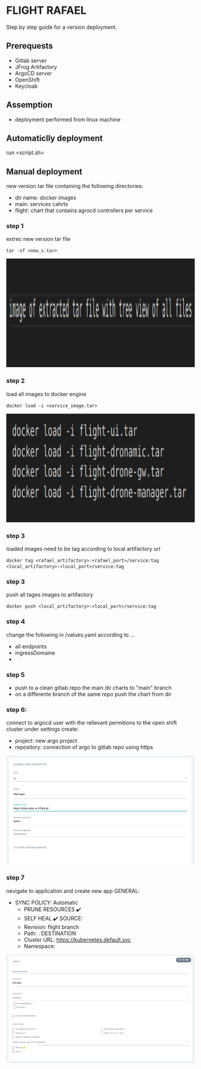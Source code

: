 # FLIGHT RAFAEL

Step by step guide for a version deployment.

## Prerequests

* Gitlab server
* JFrog Artifactory
* ArgoCD server 
* OpenShift
* Keycloak

## Assemption

* deployment performed from linux machine

## Automaticlly deployment
run <script.sh>

## Manual deployment

new version tar file  containing the following directories:
* dir name: docker images
* main: services cahrts 
* flight: chart that contains agrocd controllers per service 

### step 1

extrec new version tar file

```
tar -xf <new_v.tar>
```
<p>
<img src="https://github.com/doronamsalem/docs/blob/main/png/tar_example.png" alt="Extracted file example"
  width="686" height="289">
</p>
   
### step 2 

load all images to docker engine

```
docker load -i <service_image.tar>
```
<p>
<img src="https://github.com/doronamsalem/docs/blob/main/png/docker_load.png" alt="docker load for all images together"
  width="686" height="289">
</p>

### step 3

loaded images need to be tag according to local artifactory url

```
docker tag <rafael_artifactory>:<rafael_port>/service:tag  <local_artifactory>:<local_port>/service:tag
```

### step 3

push all tages images to artifactory

```
docker push <local_artifactory>:<local_port>/service:tag
```

### step 4

change the following in <flight>/values.yaml according to ...
* all endpoints
* ingressDomaine
* 

### step 5

* push to a clean gitlab repo the main dir charts to "main" branch
* on a differente branch of the same repo push the chart from <flight> dir 

### step 6:

connect to argocd user with the rellevant permitions to the open shift cluster
under settings create:

* project: new argo project 
* repository: connection of argo to gitlab repo using https

<p align="center">
<img src="https://github.com/doronamsalem/docs/blob/main/png/argo-repository.png" alt="argo repository"
  width="686" height="289">
</p>

### step 7

nevigate to application and create new app
GENERAL:
* SYNC POLICY: Automatic
  * PRUNE RESOURCES :heavy_check_mark:
  * SELF HEAL :heavy_check_mark:
SOURCE:
  * Revision: flight branch
  * Path: .
DESTINATION
  * Cluster URL: https://kubernetes.default.svc
  * Namespace: 

<p>
<img src="https://github.com/doronamsalem/docs/blob/main/png/app_of_apps.png" alt="app of apps"
  width="686" height="289">
</p>
